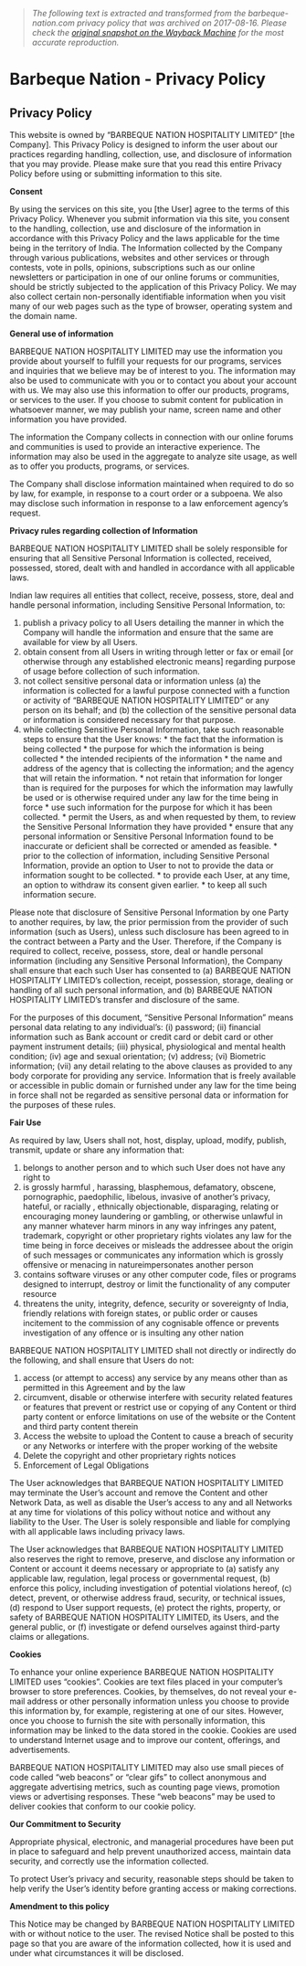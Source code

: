 > *The following text is extracted and transformed from the barbeque-nation.com privacy policy that was archived on 2017-08-16. Please check the [original snapshot on the Wayback Machine](https://web.archive.org/web/20170816110749id_/http%3A//www.barbeque-nation.com/privacy-policy) for the most accurate reproduction.*

# Barbeque Nation - Privacy Policy

## Privacy Policy

This website is owned by “BARBEQUE NATION HOSPITALITY LIMITED” [the Company]. This Privacy Policy is designed to inform the user about our practices regarding handling, collection, use, and disclosure of information that you may provide. Please make sure that you read this entire Privacy Policy before using or submitting information to this site.

**Consent**

By using the services on this site, you [the User] agree to the terms of this Privacy Policy. Whenever you submit information via this site, you consent to the handling, collection, use and disclosure of the information in accordance with this Privacy Policy and the laws applicable for the time being in the territory of India. The Information collected by the Company through various publications, websites and other services or through contests, vote in polls, opinions, subscriptions such as our online newsletters or participation in one of our online forums or communities, should be strictly subjected to the application of this Privacy Policy. We may also collect certain non-personally identifiable information when you visit many of our web pages such as the type of browser, operating system and the domain name.

**General use of information**

BARBEQUE NATION HOSPITALITY LIMITED may use the information you provide about yourself to fulfill your requests for our programs, services and inquiries that we believe may be of interest to you. The information may also be used to communicate with you or to contact you about your account with us. We may also use this information to offer our products, programs, or services to the user. If you choose to submit content for publication in whatsoever manner, we may publish your name, screen name and other information you have provided.

The information the Company collects in connection with our online forums and communities is used to provide an interactive experience. The information may also be used in the aggregate to analyze site usage, as well as to offer you products, programs, or services.

The Company shall disclose information maintained when required to do so by law, for example, in response to a court order or a subpoena. We also may disclose such information in response to a law enforcement agency’s request.

**Privacy rules regarding collection of Information**

BARBEQUE NATION HOSPITALITY LIMITED shall be solely responsible for ensuring that all Sensitive Personal Information is collected, received, possessed, stored, dealt with and handled in accordance with all applicable laws.

Indian law requires all entities that collect, receive, possess, store, deal and handle personal information, including Sensitive Personal Information, to:

  1. publish a privacy policy to all Users detailing the manner in which the Company will handle the information and ensure that the same are available for view by all Users. 
  2. obtain consent from all Users in writing through letter or fax or email [or otherwise through any established electronic means] regarding purpose of usage before collection of such information.
  3. not collect sensitive personal data or information unless (a) the information is collected for a lawful purpose connected with a function or activity of “BARBEQUE NATION HOSPITALITY LIMITED” or any person on its behalf; and (b) the collection of the sensitive personal data or information is considered necessary for that purpose.
  4. while collecting Sensitive Personal Information, take such reasonable steps to ensure that the User knows: 
    * the fact that the information is being collected
    * the purpose for which the information is being collected
    * the intended recipients of the information
    * the name and address of the agency that is collecting the information; and the agency that will retain the information.
    * not retain that information for longer than is required for the purposes for which the information may lawfully be used or is otherwise required under any law for the time being in force
    * use such information for the purpose for which it has been collected.
    * permit the Users, as and when requested by them, to review the Sensitive Personal Information they have provided
    * ensure that any personal information or Sensitive Personal Information found to be inaccurate or deficient shall be corrected or amended as feasible.
    * prior to the collection of information, including Sensitive Personal Information, provide an option to User to not to provide the data or information sought to be collected.
    * to provide each User, at any time, an option to withdraw its consent given earlier.
    * to keep all such information secure.



Please note that disclosure of Sensitive Personal Information by one Party to another requires, by law, the prior permission from the provider of such information (such as Users), unless such disclosure has been agreed to in the contract between a Party and the User. Therefore, if the Company is required to collect, receive, possess, store, deal or handle personal information (including any Sensitive Personal Information), the Company shall ensure that each such User has consented to (a) BARBEQUE NATION HOSPITALITY LIMITED’s collection, receipt, possession, storage, dealing or handling of all such personal information, and (b) BARBEQUE NATION HOSPITALITY LIMITED’s transfer and disclosure of the same.

For the purposes of this document, “Sensitive Personal Information” means personal data relating to any individual’s: (i) password; (ii) financial information such as Bank account or credit card or debit card or other payment instrument details; (iii) physical, physiological and mental health condition; (iv) age and sexual orientation; (v) address; (vi) Biometric information; (vii) any detail relating to the above clauses as provided to any body corporate for providing any service. Information that is freely available or accessible in public domain or furnished under any law for the time being in force shall not be regarded as sensitive personal data or information for the purposes of these rules.

**Fair Use**

As required by law, Users shall not, host, display, upload, modify, publish, transmit, update or share any information that:

  1. belongs to another person and to which such User does not have any right to
  2. is grossly harmful , harassing, blasphemous, defamatory, obscene, pornographic, paedophilic, libelous, invasive of another’s privacy, hateful, or racially , ethnically objectionable, disparaging, relating or encouraging money laundering or gambling, or otherwise unlawful in any manner whatever harm minors in any way infringes any patent, trademark, copyright or other proprietary rights violates any law for the time being in force deceives or misleads the addressee about the origin of such messages or communicates any information which is grossly offensive or menacing in natureimpersonates another person
  3. contains software viruses or any other computer code, files or programs designed to interrupt, destroy or limit the functionality of any computer resource
  4. threatens the unity, integrity, defence, security or sovereignty of India, friendly relations with foreign states, or public order or causes incitement to the commission of any cognisable offence or prevents investigation of any offence or is insulting any other nation



BARBEQUE NATION HOSPITALITY LIMITED shall not directly or indirectly do the following, and shall ensure that Users do not:

  1. access (or attempt to access) any service by any means other than as permitted in this Agreement and by the law
  2. circumvent, disable or otherwise interfere with security related features or features that prevent or restrict use or copying of any Content or third party content or enforce limitations on use of the website or the Content and third party content therein
  3. Access the website to upload the Content to cause a breach of security or any Networks or interfere with the proper working of the website
  4. Delete the copyright and other proprietary rights notices
  5. Enforcement of Legal Obligations



The User acknowledges that BARBEQUE NATION HOSPITALITY LIMITED may terminate the User’s account and remove the Content and other Network Data, as well as disable the User’s access to any and all Networks at any time for violations of this policy without notice and without any liability to the User. The User is solely responsible and liable for complying with all applicable laws including privacy laws.

The User acknowledges that BARBEQUE NATION HOSPITALITY LIMITED also reserves the right to remove, preserve, and disclose any information or Content or account it deems necessary or appropriate to (a) satisfy any applicable law, regulation, legal process or governmental request, (b) enforce this policy, including investigation of potential violations hereof, (c) detect, prevent, or otherwise address fraud, security, or technical issues, (d) respond to User support requests, (e) protect the rights, property, or safety of BARBEQUE NATION HOSPITALITY LIMITED, its Users, and the general public, or (f) investigate or defend ourselves against third-party claims or allegations.

**Cookies**

To enhance your online experience BARBEQUE NATION HOSPITALITY LIMITED uses “cookies”. Cookies are text files placed in your computer’s browser to store preferences. Cookies, by themselves, do not reveal your e-mail address or other personally information unless you choose to provide this information by, for example, registering at one of our sites. However, once you choose to furnish the site with personally information, this information may be linked to the data stored in the cookie. Cookies are used to understand Internet usage and to improve our content, offerings, and advertisements.

BARBEQUE NATION HOSPITALITY LIMITED may also use small pieces of code called “web beacons” or “clear gifs” to collect anonymous and aggregate advertising metrics, such as counting page views, promotion views or advertising responses. These “web beacons” may be used to deliver cookies that conform to our cookie policy.

**Our Commitment to Security**

Appropriate physical, electronic, and managerial procedures have been put in place to safeguard and help prevent unauthorized access, maintain data security, and correctly use the information collected.

To protect User’s privacy and security, reasonable steps should be taken to help verify the User’s identity before granting access or making corrections.

**Amendment to this policy**

This Notice may be changed by BARBEQUE NATION HOSPITALITY LIMITED with or without notice to the user. The revised Notice shall be posted to this page so that you are aware of the information collected, how it is used and under what circumstances it will be disclosed.
